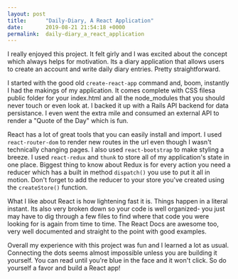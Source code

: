 ```yaml
---
layout: post
title:      "Daily-Diary, A React Application"
date:       2019-08-21 21:54:18 +0000
permalink:  daily-diary_a_react_application
---
```



I really enjoyed this project. It felt girly and I was excited about the concept which always helps for motivation. Its a diary application that allows users to create an account and write daily diary entries. Pretty straightforward. 

I started with the good old `create-react-app` command and, boom, instantly I had the makings of my application. It comes complete with CSS filesa public folder for your index.html and all the node_modules that you should never touch or even look at. I backed it up with a Rails API backend for data persistance. I even went the extra mile and consumed an external API to render a "Quote of the Day" which is fun. 

React has a lot of great tools that you can easily install and import. I used `react-router-dom` to render new routes in the url even though I wasn't technically changing pages. I also used `react-bootstrap` to make styling a breeze. I used `react-redux` and `thunk` to store all of my application's state in one place. Biggest thing to know about Redux is for every action you need a reducer which has a built in method `dispatch()` you use to put it all in motion. Don't forget to add the reducer to your store you've created using the `createStore()` function. 

What I like about React is how lightening fast it is. Things happen in a literal instant. Its also very broken down so your code is well organized- you just may have to dig through a few files to find where that code you were looking for is again from time to time. The React Docs are awesome too, very well documented and straight to the point with good examples. 

Overall my experience with this project was fun and I learned a lot as usual. Connecting the dots seems almost impossible unless you are building it yourself. You can read until you're blue in the face and it won't click. So do yourself a favor and build a React app! 
